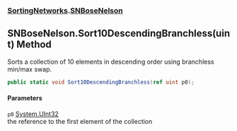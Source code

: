 ### [SortingNetworks](SortingNetworks.md 'SortingNetworks').[SNBoseNelson](SortingNetworks_SNBoseNelson.md 'SortingNetworks.SNBoseNelson')
## SNBoseNelson.Sort10DescendingBranchless(uint) Method
Sorts a collection of 10 elements in descending order using branchless min/max swap.  
```csharp
public static void Sort10DescendingBranchless(ref uint p0);
```
#### Parameters
<a name='SortingNetworks_SNBoseNelson_Sort10DescendingBranchless(uint)_p0'></a>
`p0` [System.UInt32](https://docs.microsoft.com/en-us/dotnet/api/System.UInt32 'System.UInt32')  
the reference to the first element of the collection
  

